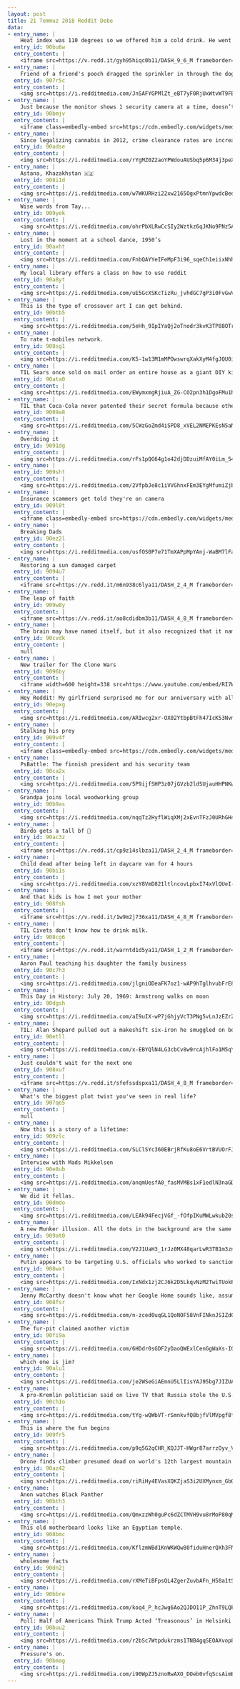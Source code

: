 ```yaml
---
layout: post
title: 21 Temmuz 2018 Reddit Debe
data:
- entry_name: |
    Heat index was 110 degrees so we offered him a cold drink. He went for a full body soak instead
  entry_id: 90bu6w
  entry_content: |
    <iframe src=https://v.redd.it/gyh95hiqc0b11/DASH_9_6_M frameborder=0></iframe>
- entry_name: |
    Friend of a friend's pooch dragged the sprinkler in through the doggy door...
  entry_id: 907r5c
  entry_content: |
    <img src=https://i.redditmedia.com/JnSAFYGPMlZt_eBT7yF0RjUxWtvWT9FBqgH4eKjkOp8.jpg?s=d0dbe2715934b61ed27a9985dddba244 frameborder=0>
- entry_name: |
    Just because the monitor shows 1 security camera at a time, doesn’t mean they aren’t all recording.
  entry_id: 90bmjv
  entry_content: |
    <iframe class=embedly-embed src=https://cdn.embedly.com/widgets/media.html?src=https%3A%2F%2Fgfycat.com%2Fifr%2FNiftyShockingAuk&url=https%3A%2F%2Fgfycat.com%2FNiftyShockingAuk&image=https%3A%2F%2Fthumbs.gfycat.com%2FNiftyShockingAuk-size_restricted.gif&key=522baf40bd3911e08d854040d3dc5c07&type=text%2Fhtml&schema=gfycat width=480 height=432 scrolling=no frameborder=0 allow=autoplay; fullscreen allowfullscreen=true></iframe>
- entry_name: |
    Since legalizing cannabis in 2012, crime clearance rates are increasing faster in Washington and Colorado than the rest of country, suggesting that legalization may free police to focus on more serious crimes.
  entry_id: 90adse
  entry_content: |
    <img src=https://i.redditmedia.com/rYgMZ0Z2aoYPWdouAUSbq5p6M34j3peXVI3aZZEpx-I.jpg?s=897317d4ab1e4e9f09bd9b0bc713617d frameborder=0>
- entry_name: |
    Astana, Khazakhstan 🇰🇿
  entry_id: 908i1d
  entry_content: |
    <img src=https://i.redditmedia.com/w7WKURHzi22xw2165OgxPtmnYpwdcBeoqNn7AhBxkUM.jpg?s=c77b0fc1520ad49de30e65f37c791d30 frameborder=0>
- entry_name: |
    Wise words from Tay...
  entry_id: 909yek
  entry_content: |
    <img src=https://i.redditmedia.com/ohrPbXLRwCcSIy2Wztkz6qJKNo9PNz5AeZdfhbNzd-Q.jpg?s=0eaa95fa0da88d8b0d2120c6f082fae5 frameborder=0>
- entry_name: |
    Lost in the moment at a school dance, 1950’s
  entry_id: 90axht
  entry_content: |
    <img src=https://i.redditmedia.com/FnbQAYYeIFeMpF3i96_sqeCh1eiixNhhw9JPTiDKvJw.jpg?s=53d8e8fbb826009e95026e1a4723d71a frameborder=0>
- entry_name: |
    My local library offers a class on how to use reddit
  entry_id: 90a8yt
  entry_content: |
    <img src=https://i.redditmedia.com/uE5GcXSKcTizRu_jvhdGC7gP3i0FvGwV7WinqlLDD8M.jpg?s=9939d18124080fc526a1ee8a838f53e5 frameborder=0>
- entry_name: |
    This is the type of crossover art I can get behind.
  entry_id: 90btb5
  entry_content: |
    <img src=https://i.redditmedia.com/5eHh_9IpIYaQj2oTnodr3kvK3TP88OTr4N_OEg-CoXo.jpg?s=1cf4733a944a96e0eda5b353a172f8d2 frameborder=0>
- entry_name: |
    To rate t-mobiles network.
  entry_id: 908sg1
  entry_content: |
    <img src=https://i.redditmedia.com/K5-1w13M1mMPOwswrqXakXyM4fgJQU0iomzlbWevpPA.jpg?s=468b876bada24d59d978436fd0cb4771 frameborder=0>
- entry_name: |
    TIL Sears once sold on mail order an entire house as a giant DIY kit. There were over 370 home designs, and the house had over 30,000 parts worth 25 tons. Sears claimed a man of “average” abilities could assemble it in 90 days.
  entry_id: 90ata0
  entry_content: |
    <img src=https://i.redditmedia.com/EWymxmgRjiuA_ZG-CO2pn3h1DgoFMu1hZZhkh0ZaGV4.jpg?s=d6439068eaa29bcb0c33b22f40347c6c frameborder=0>
- entry_name: |
    TIL that Coca-Cola never patented their secret formula because otherwise they would be required to disclose it to the public.
  entry_id: 9089a8
  entry_content: |
    <img src=https://i.redditmedia.com/5CWzGoZmd4iSPD8_xVEL2NMEPKEsN5aNwfHxxo0PFs8.jpg?s=8d7ed0b9e894f8a331810fc6fa353aa1 frameborder=0>
- entry_name: |
    Overdoing it
  entry_id: 9091dg
  entry_content: |
    <img src=https://i.redditmedia.com/rFs1pQG64g1o42djDDzuiMfAY0iLm_54-3cH_YvwzWI.png?s=3e51166c28bed51b881cd33de9d1fc8a frameborder=0>
- entry_name: |
  entry_id: 909sht
  entry_content: |
    <img src=https://i.redditmedia.com/2VfpbJe8c1iVVGhnxFEm3EYgMfumiZjb85YK1JUuSCQ.png?s=a089105c9f730aaa08a17a67ad98f464 frameborder=0>
- entry_name: |
    Insurance scammers get told they're on camera
  entry_id: 909l0t
  entry_content: |
    <iframe class=embedly-embed src=https://cdn.embedly.com/widgets/media.html?src=https%3A%2F%2Fgfycat.com%2Fifr%2FNeglectedDecimalDamselfly&url=https%3A%2F%2Fgfycat.com%2FNeglectedDecimalDamselfly&image=https%3A%2F%2Fthumbs.gfycat.com%2FNeglectedDecimalDamselfly-size_restricted.gif&key=522baf40bd3911e08d854040d3dc5c07&type=text%2Fhtml&schema=gfycat width=600 height=330 scrolling=no frameborder=0 allow=autoplay; fullscreen allowfullscreen=true></iframe>
- entry_name: |
    Breaking Dads
  entry_id: 90ez2l
  entry_content: |
    <img src=https://i.redditmedia.com/usfOS0P7e71TmXAPpMpYAnj-WaBM7lFag5Pz7ohwX2k.jpg?s=5a89ffae634164105dabf1f84283a385 frameborder=0>
- entry_name: |
    Restoring a sun damaged carpet
  entry_id: 9094u7
  entry_content: |
    <iframe src=https://v.redd.it/m6n938c6lya11/DASH_2_4_M frameborder=0></iframe>
- entry_name: |
    The leap of faith
  entry_id: 909w8y
  entry_content: |
    <iframe src=https://v.redd.it/ao8cdidbm3b11/DASH_4_8_M frameborder=0></iframe>
- entry_name: |
    The brain may have named itself, but it also recognized that it named itself and was surprised when it realized that.
  entry_id: 90cvdk
  entry_content: |
    null
- entry_name: |
    New trailer for The Clone Wars
  entry_id: 9096by
  entry_content: |
    <iframe width=600 height=338 src=https://www.youtube.com/embed/RI7WyhWZkzk?feature=oembed&enablejsapi=1 frameborder=0 allow=autoplay; encrypted-media allowfullscreen></iframe>
- entry_name: |
    Hey Reddit! My girlfriend surprised me for our anniversary with all the original Pokémon Cards in this awesome homemade frame!
  entry_id: 90epxg
  entry_content: |
    <img src=https://i.redditmedia.com/ARIwcg2xr-OX02YtbpBtFh47IcK53NvmAsi9WHIDi3Y.jpg?s=f4ea7977ec7320ef49323074dd212f73 frameborder=0>
- entry_name: |
    Stalking his prey
  entry_id: 909v4f
  entry_content: |
    <iframe class=embedly-embed src=https://cdn.embedly.com/widgets/media.html?src=https%3A%2F%2Fgfycat.com%2Fifr%2FLinedDarkArkshell&url=https%3A%2F%2Fgfycat.com%2FLinedDarkArkshell&image=https%3A%2F%2Fthumbs.gfycat.com%2FLinedDarkArkshell-size_restricted.gif&key=522baf40bd3911e08d854040d3dc5c07&type=text%2Fhtml&schema=gfycat width=600 height=600 scrolling=no frameborder=0 allow=autoplay; fullscreen allowfullscreen=true></iframe>
- entry_name: |
    PsBattle: The finnish president and his security team
  entry_id: 90ca2x
  entry_content: |
    <img src=https://i.redditmedia.com/5P9ijfSHP3z07jGVzb2ldSUjauHHPNKwUW0izm98k94.jpg?s=886265f1b011719f71f2ac28b2e2da55 frameborder=0>
- entry_name: |
    Grandpa joins local woodworking group
  entry_id: 90b9as
  entry_content: |
    <img src=https://i.redditmedia.com/nqqTz2HyflWiqXMj2xEvnTFzJ0URhGH4kYBdIO28kEc.jpg?s=002fdc25bb3d469714eb65e7ce1585b5 frameborder=0>
- entry_name: |
    Birdo gets a tall bf 🤗
  entry_id: 90ac3z
  entry_content: |
    <iframe src=https://v.redd.it/cp9z14slbza11/DASH_2_4_M frameborder=0></iframe>
- entry_name: |
    Child dead after being left in daycare van for 4 hours
  entry_id: 90bi1s
  entry_content: |
    <img src=https://i.redditmedia.com/xzY8VmD821ltlncovLpbxI74xVlQUeI-rpotEUCScZs.jpg?s=d0d1429307de1942b680f32b9c61c5ff frameborder=0>
- entry_name: |
    And that kids is how I met your mother
  entry_id: 908fsh
  entry_content: |
    <iframe src=https://v.redd.it/1w9m2j736xa11/DASH_4_8_M frameborder=0></iframe>
- entry_name: |
    TIL Civets don't know how to drink milk.
  entry_id: 908cg6
  entry_content: |
    <iframe src=https://v.redd.it/warntd1d5ya11/DASH_1_2_M frameborder=0></iframe>
- entry_name: |
    Aaron Paul teaching his daughter the family business
  entry_id: 90c7h3
  entry_content: |
    <img src=https://i.redditmedia.com/jlgniODeaFK7oz1-wAP9hTglhvubFrE8hXNFcWYisZ4.jpg?s=c40ac3891af23a1f58fb44d9df5ed46e frameborder=0>
- entry_name: |
    This Day in History: July 20, 1969: Armstrong walks on moon
  entry_id: 90dgsh
  entry_content: |
    <img src=https://i.redditmedia.com/aI9uIX-wP7jGhjyVcT3PNg5vLnJzEZrZc2gRtYKswqE.jpg?s=3c350e8e6599087d743f14a3a77aa129 frameborder=0>
- entry_name: |
    TIL: Alan Shepard pulled out a makeshift six-iron he smuggled on board Apollo 14 and hit two golf balls on the lunar surface, becoming the first -- and only -- person to play golf anywhere other than Earth.
  entry_id: 90etll
  entry_content: |
    <img src=https://i.redditmedia.com/x-EBYQlN4LG3cbCv8w9rcAjhlFo1M5qYpcGhGwK4ItA.jpg?s=07bea0a16f2d079feb0f47df21e8fa90 frameborder=0>
- entry_name: |
    Just couldn't wait for the next one
  entry_id: 908xuf
  entry_content: |
    <iframe src=https://v.redd.it/sfefssdspxa11/DASH_4_8_M frameborder=0></iframe>
- entry_name: |
    What's the biggest plot twist you've seen in real life?
  entry_id: 907qe5
  entry_content: |
    null
- entry_name: |
    Now this is a story of a lifetime:
  entry_id: 909zlc
  entry_content: |
    <img src=https://i.redditmedia.com/SLClSYc360EBrjRfKu8oE6VrtBVUOrFJZiCq9rdy460.jpg?s=0afdafba18a6f12fff032c6d95367873 frameborder=0>
- entry_name: |
    Interview with Mads Mikkelsen
  entry_id: 90e8ub
  entry_content: |
    <img src=https://i.redditmedia.com/anqmUesfA0_fasMVMBs1xF1edlN3naGDb8yAgEB6EUk.jpg?s=fafc5b5ef38d572ce47399a062f5b0d9 frameborder=0>
- entry_name: |
    We did it fellas.
  entry_id: 90dmdo
  entry_content: |
    <img src=https://i.redditmedia.com/LEAk94FecjVGf_-fOfpIKuMWLwkub20s56WUn_0ksPk.jpg?s=7a9557b64dbd7b835ff5e9f6f3b3794f frameborder=0>
- entry_name: |
    A new Munker illusion. All the dots in the background are the same color but perceived as four different colors.
  entry_id: 909at0
  entry_content: |
    <img src=https://i.redditmedia.com/V2J1UaH3_1rJz0MX48qarLwR3TB1m3znFFaBLGuBGbY.jpg?s=9a29668fba433b5c3225c7ea7974c109 frameborder=0>
- entry_name: |
    Putin appears to be targeting U.S. officials who worked to sanction Russia
  entry_id: 908wxt
  entry_content: |
    <img src=https://i.redditmedia.com/IxNdx1zj2CJ6k2D5LkqvNzM2TwiTUokPkCdDK84Nd8w.jpg?s=4dae6106d6f89524bea39efe1934519f frameborder=0>
- entry_name: |
    Jenny McCarthy doesn't know what her Google Home sounds like, assumes it's a ghost
  entry_id: 908fsr
  entry_content: |
    <img src=https://i.redditmedia.com/n-zced0uqGL1QoNOF58VnFINknJSIZdCkaOk0YtNa_Q.jpg?s=45da9be3d099458ab10dd27af075ef1b frameborder=0>
- entry_name: |
    The fur-pit claimed another victim
  entry_id: 90fi9a
  entry_content: |
    <img src=https://i.redditmedia.com/6HDdr0sGDF2yDaoQWExlCenGgWaXs-I0HefWZFkCfrw.jpg?s=fb2f869852a96c5f93ded67a5b168a66 frameborder=0>
- entry_name: |
    which one is jim?
  entry_id: 90alu1
  entry_content: |
    <img src=https://i.redditmedia.com/je2WSeGiAEmnU5LlIisYAJ95bg7JIZUAK8zpjvPTPeE.jpg?s=5119480ca2f7551e66d506ef97724b55 frameborder=0>
- entry_name: |
    A pro-Kremlin politician said on live TV that Russia stole the U.S. presidency
  entry_id: 90ch1o
  entry_content: |
    <img src=https://i.redditmedia.com/tYg-wQWbVT-rSmnkvfQ8bjfVlMVpgf8fdDKB3kV0yVw.jpg?s=99378154eeb42159efff20ff0993cdd5 frameborder=0>
- entry_name: |
    This is where the fun begins
  entry_id: 909fr5
  entry_content: |
    <img src=https://i.redditmedia.com/p9q5G2qCHR_KQJJT-HWgr87arrzOyv_V57J3BJYeiXU.jpg?s=af545f480207532685afc49a0c08ea8c frameborder=0>
- entry_name: |
    Drone finds climber presumed dead on world's 12th largest mountain
  entry_id: 90az42
  entry_content: |
    <img src=https://i.redditmedia.com/riRiHy4EVasXQKZjaS3i2UXMynxm_GbQHwJG2F8xLNE.jpg?s=ec50f47c10e517534076c602e76061fd frameborder=0>
- entry_name: |
    Anon watches Black Panther
  entry_id: 90bth3
  entry_content: |
    <img src=https://i.redditmedia.com/QmxzzWh0guPc6dZCTMVH9vu8rMoP80qM8LBP8yKLWgg.jpg?s=2b7bd0591b03bbafcae926e143d44fe2 frameborder=0>
- entry_name: |
    This old motherboard looks like an Egyptian temple.
  entry_id: 908bmc
  entry_content: |
    <img src=https://i.redditmedia.com/KflzmWBd1KnWKWQw80fiduHnerQXh3FN-5k3-Phywe8.jpg?s=c08045947dad234480d7d4917564f9de frameborder=0>
- entry_name: |
    wholesome facts
  entry_id: 90dn2j
  entry_content: |
    <img src=https://i.redditmedia.com/rXMeTiBFpsQL4ZgerZuvbAFn_H58a1tSQvlfNkGInhk.jpg?s=0d7ba7cb4e5c5f4030fb2404f840fef7 frameborder=0>
- entry_name: |
  entry_id: 90bbre
  entry_content: |
    <img src=https://i.redditmedia.com/koq4_P_hcJwg6Ao2QJDO11P_ZhnT9LQkLQLVtxSe91k.jpg?s=724418a745d0943f0fc654c53df369a1 frameborder=0>
- entry_name: |
    Poll: Half of Americans Think Trump Acted ‘Treasonous’ in Helsinki
  entry_id: 90buu2
  entry_content: |
    <img src=https://i.redditmedia.com/r2bSc7Wtpdukrzms1TNB4gqSEOAXvop8BSfFQKZ2MMc.jpg?s=8bc971923a26f03d0b899802c2f925ee frameborder=0>
- entry_name: |
    Pressure's on.
  entry_id: 90bmag
  entry_content: |
    <img src=https://i.redditmedia.com/i90WpZJ5znoRwAXO_DOeb0vfqScsAimBCPR1i1_CVuc.png?s=191beba083fefadca32051af8ea7f633 frameborder=0>
---
```

